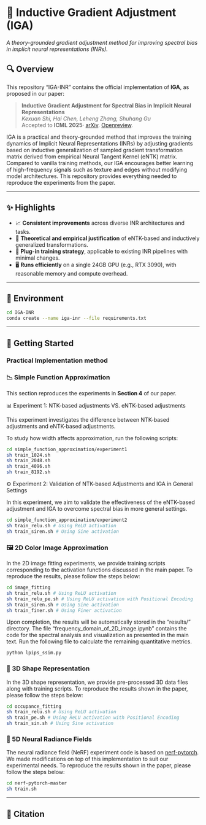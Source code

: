 # 🧠 Inductive Gradient Adjustment (IGA)  
*A theory-grounded gradient adjustment method for improving spectral bias in implicit neural representations (INRs).*

## 🔍 Overview

This repository “IGA-INR” contains the official implementation of **IGA**, as proposed in our paper: 
> **Inductive Gradient Adjustment for Spectral Bias in Implicit Neural Representations**<br>
> *Kexuan Shi, Hai Chen, Leheng Zhang, Shuhang Gu*   
> Accepted to **ICML 2025**·  [arXiv](https://arxiv.org/abs/2410.13271). [Openreview](https://openreview.net/forum?id=pYMZQtkp3F).

IGA is a practical and theory-grounded method that improves the training dynamics of Implicit Neural Representations (INRs) by adjusting gradients based on inductive generalization of sampled gradient transformation matrix derived from empirical Neural Tangent Kernel (eNTK) matrix. Compared to vanilla training methods, our IGA encourages better learning of high-frequency signals such as texture and edges without modifying model architectures. This repository provides everything needed to reproduce the experiments from the paper.

---
## ✨ Highlights

- 📈 **Consistent improvements** across diverse INR architectures and tasks.
- 🔬 **Theoretical and empirical justification** of eNTK-based and inductively generalized transformations.
- 🧩 **Plug-in training strategy**, applicable to existing INR pipelines with minimal changes.
- 🖥️ **Runs efficiently** on a single 24GB GPU (e.g., RTX 3090), with reasonable memory and compute overhead.

---
## 🧰 Environment
```bash
cd IGA-INR
conda create --name iga-inr --file requirements.txt

```
---
## 🚀 Getting Started
### Practical Implementation method

### 📉 Simple Function Approximation
This section reproduces the experiments in **Section 4** of our paper.

📊 Experiment 1: NTK-based adjustments VS. eNTK-based adjustments

This experiment investigates the difference between NTK-based adjustments and eNTK-based adjustments.

To study how width affects approximation, run the following scripts:
```bash
cd simple_function_approximation/experiment1
sh train_1024.sh
sh train_2048.sh
sh train_4096.sh
sh train_8192.sh
```

⚙️ Experiment 2: Validation of NTK-based Adjustments and IGA in General Settings

In this experiment, we aim to validate the effectiveness of the eNTK-based adjustment and IGA to overcome spectral bias in more general settings.

```bash
cd simple_function_approximation/experiment2
sh train_relu.sh # Using ReLU activation
sh train_siren.sh # Using Sine activation
```

### 🖼️ 2D Color Image Approximation
In the 2D image fitting experiments, we provide training scripts corresponding to the activation functions discussed in the main paper. To reproduce the results, please follow the steps below:

```bash
cd image_fitting
sh train_relu.sh # Using ReLU activation
sh train_relu_pe.sh # Using ReLU activation with Positional Encoding
sh train_siren.sh # Using Sine activation
sh train_finer.sh # Using Finer activation
```

Upon completion, the results will be automatically stored in the “results/” directory. The file “frequency_domain_of_2D_image.ipynb” contains the code for the spectral analysis and visualization as presented in the main text.
Run the following file to calculate the remaining quantitative metrics.

```bash
python lpips_ssim.py
```

### 🗿 3D Shape Representation

In the 3D shape representation, we provide pre-processed 3D data files along with training scripts. To reproduce the results shown in the paper, please follow the steps below:

```bash
cd occupance_fitting
sh train_relu.sh # Using ReLU activation
sh train_pe.sh # Using ReLU activation with Positional Encoding
sh train_sin.sh # Using Sine activation
```

### 📸 5D Neural Radiance Fields

The neural radiance field (NeRF) experiment code is based on [nerf-pytorch](https://github.com/yenchenlin/nerf-pytorch). We made modifications on top of this implementation to suit our experimental needs. To reproduce the results shown in the paper, please follow the steps below:

```bash
cd nerf-pytorch-master
sh train.sh
```

---
## 📄 Citation


